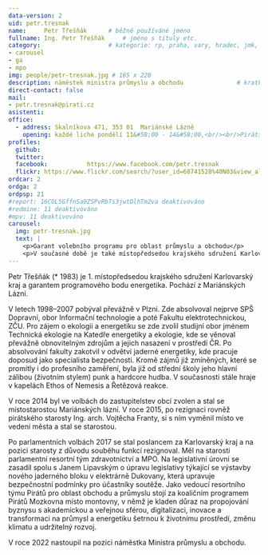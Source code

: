 ```yaml
---
data-version: 2
uid: petr.tresnak
name:     Petr Třešňák  	# běžně používáné jméno
fullname: Ing. Petr Třešňák  	# jméno s tituly etc.
category:                 	# kategorie: rp, praha, vary, hradec, jmk, senat
- carousel
- ga
- mpo
img: people/petr-tresnak.jpg # 165 x 220
description: náměstek ministra průmyslu a obchodu            	# kratký popis, max 160 znaků
direct-contact: false
mail:
- petr.tresnak@pirati.cz
asistenti:
office: 
  - address: Skalníkova 471, 353 01  Mariánské Lázně
    opening: každé liché pondělí 11&#58;00 - 14&#58;00,<br/><br/>Pirátské centrum v Karlových Varech<br/>každé sudé pondělí 11&#58;00 - 14&#58;00
profiles:
  github:                 
  twitter:
  facebook: 		  https://www.facebook.com/petr.tresnak		  
  flickr: https://www.flickr.com/search/?user_id=68741528%40N03&view_all=1&text=Petr_T 
ordcar: 2
ordga: 2
ordpsp: 21
#report: 16COL5GffnSa9ZSPvRbTs3jwtDlhTm2va deaktivováno
#redmine: 11 deaktivováno
#mpv: 11 deaktivováno
carousel:
  img: petr-tresnak.jpg
  text: |
    <p>Garant volebního programu pro oblast průmyslu a obchodu</p>
    <p>V současné době je také místopředsedou krajského sdružení Karlovarský kraj. Ing. Petr Třešňák je energetik v oblasti bezpečnosti jaderných elektráren, věnuje se mimo jiné obnovitelným zdrojům a jejich nasazení v prostředí ČR. Jedním z jeho úspěchů je nasazení transparentních bankovních účtů v Mariánských Lázních.</p>
---
```


Petr Třešňák (* 1983)  je 1. místopředsedou krajského sdružení Karlovarský kraj a garantem programového bodu energetika. Pochází z Mariánských Lázní.

V letech 1998–2007 pobýval převážně v Plzni. Zde absolvoval nejprve SPŠ Dopravní, obor Informační technologie a poté Fakultu elektrotechnickou, ZČU. Pro zájem o ekologii a energetiku se zde zvolil studijní obor jménem Technická ekologie na Katedře energetiky a ekologie, kde se věnoval převážně obnovitelným zdrojům a jejich nasazení v prostředí ČR. Po absolvování fakulty zakotvil v odvětví jaderné energetiky, kde pracuje doposud jako specialista bezpečnosti. Kromě zájmů již zmíněných, které se promítly i do profesního zaměření, byla již od střední školy jeho hlavní zálibou (životním stylem) punk a hardcore hudba. V současnosti stále hraje v kapelách Ethos of Nemesis a Řetězová reakce.

V roce 2014 byl ve volbách do zastupitelstev obcí zvolen a stal se místostarostou Mariánských lázní. V roce 2015, po rezignaci rovněž pirátského starosty Ing. arch. Vojtěcha Franty, si s ním vyměnil místo ve vedení města a stal se starostou. 

Po parlamentních volbách 2017 se stal poslancem za Karlovarský kraj a na pozici starosty z důvodu souběhu funkcí rezignoval. Měl na starosti parlamentní resortní tým zdravotnictví a MPO. Na legislativní úrovni se zasadil spolu s Janem Lipavským o úpravu legislativy týkající se výstavby nového jaderného bloku v elektrárně Dukovany, která upravuje bezpečnostní podmínky pro účastníky soutěže. Jako vedoucí resortního týmu Pirátů pro oblast obchodu a průmyslu stojí za koaličním programem Pirátů Mozkovna místo montovny, v němž je kladen důraz na propojování byznysu s akademickou a veřejnou sférou, digitalizaci, inovace a transformaci na průmysl a energetiku šetrnou k životnímu prostředí, změnu klimatu a udržitelný rozvoj.

V roce 2022 nastoupil na pozici náměstka Ministra průmyslu a obchodu.

